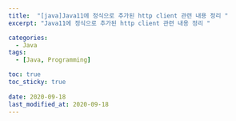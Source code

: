 ```yaml
---
title:  "[java]Java11에 정식으로 추가된 http client 관련 내용 정리 "
excerpt: "Java11에 정식으로 추가된 http client 관련 내용 정리 "

categories:
  - Java
tags:
  - [Java, Programming]

toc: true
toc_sticky: true
 
date: 2020-09-18
last_modified_at: 2020-09-18
---
```



